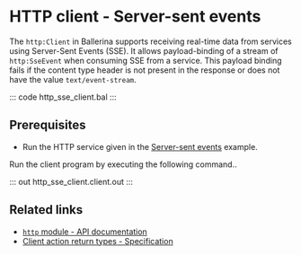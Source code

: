 # HTTP client - Server-sent events

The `http:Client` in Ballerina supports receiving real-time data from services using Server-Sent Events (SSE). It allows payload-binding of a stream of `http:SseEvent` when consuming SSE from a service. This payload binding fails if the content type header is not present in the response or does not have the value `text/event-stream`.

::: code http_sse_client.bal :::

## Prerequisites
- Run the HTTP service given in the [Server-sent events](/learn/by-example/http-sse-service/) example.

Run the client program by executing the following command..

::: out http_sse_client.client.out :::

## Related links
- [`http` module - API documentation](https://lib.ballerina.io/ballerina/http/latest/)
- [Client action return types - Specification](/spec/http/#243-client-action-return-types)
